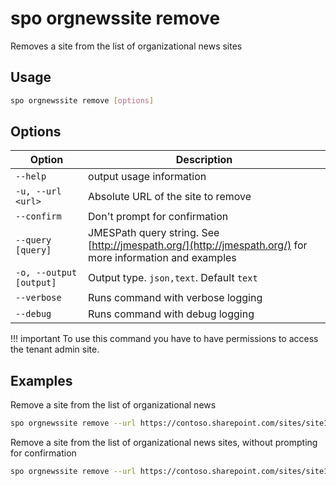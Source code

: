# spo orgnewssite remove

Removes a site from the list of organizational news sites

## Usage

```sh
spo orgnewssite remove [options]
```

## Options

Option|Description
------|-----------
`--help`|output usage information
`-u, --url <url>`|Absolute URL of the site to remove
`--confirm`|Don't prompt for confirmation
`--query [query]`|JMESPath query string. See [http://jmespath.org/](http://jmespath.org/) for more information and examples
`-o, --output [output]`|Output type. `json,text`. Default `text`
`--verbose`|Runs command with verbose logging
`--debug`|Runs command with debug logging

!!! important
    To use this command you have to have permissions to access the tenant admin site.

## Examples

Remove a site from the list of organizational news

```sh
spo orgnewssite remove --url https://contoso.sharepoint.com/sites/site1
```

Remove a site from the list of organizational news sites, without prompting for confirmation

```sh
spo orgnewssite remove --url https://contoso.sharepoint.com/sites/site1 --confirm
```